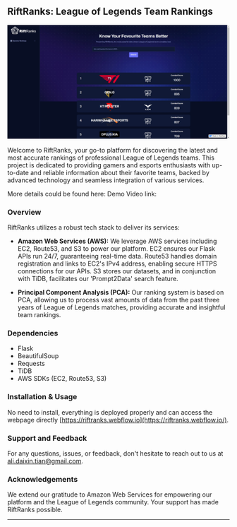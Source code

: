 ## RiftRanks: League of Legends Team Rankings
![alt text](https://github.com/AlezHibali/RiftRanks/blob/main/src/images/home.png)

Welcome to RiftRanks, your go-to platform for discovering the latest and most accurate rankings of professional League of Legends teams. This project is dedicated to providing gamers and esports enthusiasts with up-to-date and reliable information about their favorite teams, backed by advanced technology and seamless integration of various services.

More details could be found here: 
Demo Video link: 

### Overview

RiftRanks utilizes a robust tech stack to deliver its services:

- **Amazon Web Services (AWS):** We leverage AWS services including EC2, Route53, and S3 to power our platform. EC2 ensures our Flask APIs run 24/7, guaranteeing real-time data. Route53 handles domain registration and links to EC2's IPv4 address, enabling secure HTTPS connections for our APIs. S3 stores our datasets, and in conjunction with TiDB, facilitates our 'Prompt2Data' search feature.

- **Principal Component Analysis (PCA):** Our ranking system is based on PCA, allowing us to process vast amounts of data from the past three years of League of Legends matches, providing accurate and insightful team rankings.

### Dependencies

- Flask
- BeautifulSoup
- Requests
- TiDB
- AWS SDKs (EC2, Route53, S3)

### Installation & Usage

No need to install, everything is deployed properly and can access the webpage directly [https://riftranks.webflow.io](https://riftranks.webflow.io/).

### Support and Feedback

For any questions, issues, or feedback, don't hesitate to reach out to us at [ali.daixin.tian@gmail.com](ali.daixin.tian@gmail.com).

### Acknowledgements

We extend our gratitude to Amazon Web Services for empowering our platform and the League of Legends community. Your support has made RiftRanks possible.

---
